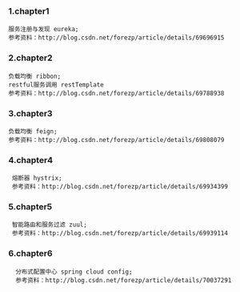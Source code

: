 ### 1.chapter1

    服务注册与发现 eureka;   
    参考资料：http://blog.csdn.net/forezp/article/details/69696915
    
### 2.chapter2

    负载均衡 ribbon;   
    restful服务调用 restTemplate    
    参考资料：http://blog.csdn.net/forezp/article/details/69788938
    
### 3.chapter3

    负载均衡 feign;   
    参考资料：http://blog.csdn.net/forezp/article/details/69808079
    
### 4.chapter4
 
     熔断器 hystrix;   
     参考资料：http://blog.csdn.net/forezp/article/details/69934399
     
### 5.chapter5
 
     智能路由和服务过滤 zuul;   
     参考资料：http://blog.csdn.net/forezp/article/details/69939114
     
 ### 6.chapter6
  
      分布式配置中心 spring cloud config;   
      参考资料：http://blog.csdn.net/forezp/article/details/70037291